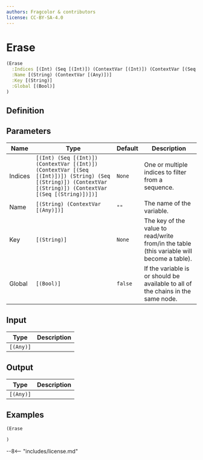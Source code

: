 ```yaml
---
authors: Fragcolor & contributors
license: CC-BY-SA-4.0
---
```



# Erase

```clojure
(Erase
  :Indices [(Int) (Seq [(Int)]) (ContextVar [(Int)]) (ContextVar [(Seq [(Int)])]) (String) (Seq [(String)]) (ContextVar [(String)]) (ContextVar [(Seq [(String)])])]
  :Name [(String) (ContextVar [(Any)])]
  :Key [(String)]
  :Global [(Bool)]
)
```


## Definition




## Parameters

| Name | Type | Default | Description |
|------|------|---------|-------------|
| Indices | `[(Int) (Seq [(Int)]) (ContextVar [(Int)]) (ContextVar [(Seq [(Int)])]) (String) (Seq [(String)]) (ContextVar [(String)]) (ContextVar [(Seq [(String)])])]` | `None` | One or multiple indices to filter from a sequence. |
| Name | `[(String) (ContextVar [(Any)])]` | `""` | The name of the variable. |
| Key | `[(String)]` | `None` | The key of the value to read/write from/in the table (this variable will become a table). |
| Global | `[(Bool)]` | `false` | If the variable is or should be available to all of the chains in the same node. |


## Input

| Type | Description |
|------|-------------|
| `[(Any)]` |  |


## Output

| Type | Description |
|------|-------------|
| `[(Any)]` |  |


## Examples

```clojure
(Erase

)
```


--8<-- "includes/license.md"
